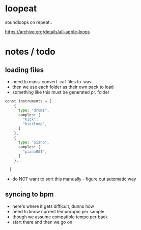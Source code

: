 # loopeat

soundloops on repeat..

https://archive.org/details/all-apple-loops


# notes / todo

## loading files

- need to mass-convert .caf files to .wav
- then we use each folder as their own pack to load
- something like this must be generated pr. folder

```python
const instruments = [
    {
      type: "drums",
      samples: [
        "kick",
        "kickloop",
      ]
    },
    {
      type: "piano",
      samples: [
        "piano001",
      ]
    },

  ]
```
- do NOT want to sort this manually - figure out automatic way

## syncing to bpm

- here's where it gets difficult, dunno how
- need to know current tempo/bpm per sample
- though we assume compatible tempo per back
- start there and then we go on
